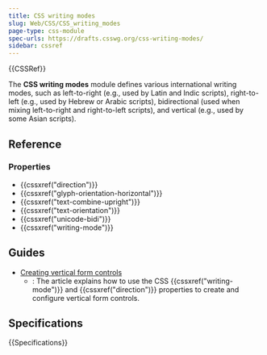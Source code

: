 ```yaml
---
title: CSS writing modes
slug: Web/CSS/CSS_writing_modes
page-type: css-module
spec-urls: https://drafts.csswg.org/css-writing-modes/
sidebar: cssref
---
```


{{CSSRef}}

The **CSS writing modes** module defines various international writing modes, such as left-to-right (e.g., used by Latin and Indic scripts), right-to-left (e.g., used by Hebrew or Arabic scripts), bidirectional (used when mixing left-to-right and right-to-left scripts), and vertical (e.g., used by some Asian scripts).

## Reference

### Properties

- {{cssxref("direction")}}
- {{cssxref("glyph-orientation-horizontal")}}
- {{cssxref("text-combine-upright")}}
- {{cssxref("text-orientation")}}
- {{cssxref("unicode-bidi")}}
- {{cssxref("writing-mode")}}

## Guides

- [Creating vertical form controls](/en-US/docs/Web/CSS/CSS_writing_modes/Vertical_controls)
  - : The article explains how to use the CSS {{cssxref("writing-mode")}} and {{cssxref("direction")}} properties to create and configure vertical form controls.

## Specifications

{{Specifications}}
